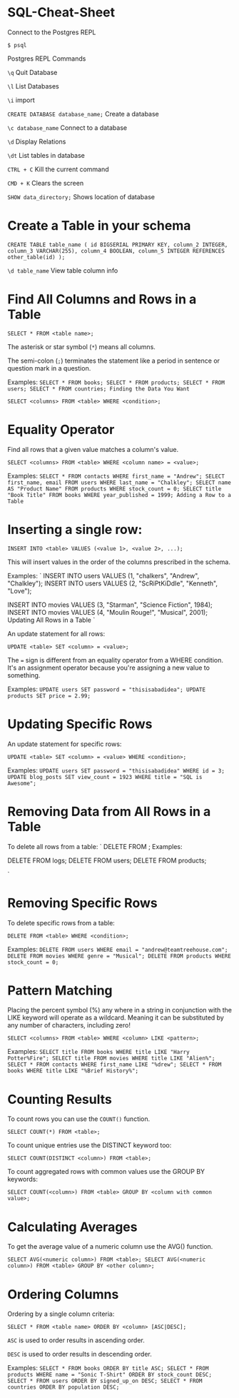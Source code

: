 # SQL-Cheat-Sheet

Connect to the Postgres REPL
```````
$ psql
```````

Postgres REPL Commands


`\q`   Quit Database

`\l`  List Databases

`\i`  import


`CREATE DATABASE database_name;` Create a database

`\c database_name` Connect to a database

`\d` Display Relations

`\dt` List tables in database

`CTRL + C` Kill the current command

`CMD + K` Clears the screen

`SHOW data_directory;` Shows location of database

# Create a Table in your schema

``CREATE TABLE table_name (
  id BIGSERIAL PRIMARY KEY,
  column_2 INTEGER,
  column_3 VARCHAR(255),
  column_4 BOOLEAN,
  column_5 INTEGER REFERENCES other_table(id)
);
``

`\d table_name` View table column info

# Find All Columns and Rows in a Table

`SELECT * FROM <table name>;`

The asterisk or star symbol (`*`) means all columns.

The semi-colon (`;`) terminates the statement like a period in sentence or question mark in a question.

Examples:
`
SELECT * FROM books;
SELECT * FROM products;
SELECT * FROM users;
SELECT * FROM countries;
Finding the Data You Want
`

`SELECT <columns> FROM <table> WHERE <condition>;`

# Equality Operator

Find all rows that a given value matches a column's value.

`SELECT <columns> FROM <table> WHERE <column name> = <value>;`

Examples:
`
SELECT * FROM contacts WHERE first_name = "Andrew";
SELECT first_name, email FROM users WHERE last_name = "Chalkley";
SELECT name AS "Product Name" FROM products WHERE stock_count = 0;
SELECT title "Book Title" FROM books WHERE year_published = 1999;
Adding a Row to a Table
`
# Inserting a single row:

`INSERT INTO <table> VALUES (<value 1>, <value 2>, ...);`

This will insert values in the order of the columns prescribed in the schema.

Examples:
`
INSERT INTO users VALUES  (1, "chalkers", "Andrew", "Chalkley");
INSERT INTO users VALUES  (2, "ScRiPtKiDdIe", "Kenneth", "Love");

INSERT INTO movies VALUES (3, "Starman", "Science Fiction", 1984);
INSERT INTO movies VALUES (4, "Moulin Rouge!", "Musical", 2001);
Updating All Rows in a Table
`

An update statement for all rows:

`UPDATE <table> SET <column> = <value>;`

The `=` sign is different from an equality operator from a WHERE condition. It's an assignment operator because you're assigning a new value to something.

Examples:
`
UPDATE users SET password = "thisisabadidea";
UPDATE products SET price = 2.99;
`

# Updating Specific Rows

An update statement for specific rows:

`UPDATE <table> SET <column> = <value> WHERE <condition>;`

Examples:
`
UPDATE users SET password = "thisisabadidea" WHERE id = 3;
UPDATE blog_posts SET view_count = 1923 WHERE title = "SQL is Awesome";
`
# Removing Data from All Rows in a Table

To delete all rows from a table:
`
DELETE FROM <table>;
Examples:

DELETE FROM logs;
DELETE FROM users;
DELETE FROM products;

`
# Removing Specific Rows

To delete specific rows from a table:

`DELETE FROM <table> WHERE <condition>;`

Examples:
`
DELETE FROM users WHERE email = "andrew@teamtreehouse.com";
DELETE FROM movies WHERE genre = "Musical";
DELETE FROM products WHERE stock_count = 0;
`
# Pattern Matching

Placing the percent symbol (%) any where in a string in conjunction with the LIKE keyword will operate as a wildcard. Meaning it can be substituted by any number of characters, including zero!

`SELECT <columns> FROM <table> WHERE <column> LIKE <pattern>;`

Examples:
`
SELECT title FROM books WHERE title LIKE "Harry Potter%Fire";
SELECT title FROM movies WHERE title LIKE "Alien%";
SELECT * FROM contacts WHERE first_name LIKE "%drew";
SELECT * FROM books WHERE title LIKE "%Brief History%";
`
# Counting Results

To count rows you can use the `COUNT()` function.

`SELECT COUNT(*) FROM <table>;`

To count unique entries use the DISTINCT keyword too:

`SELECT COUNT(DISTINCT <column>) FROM <table>;`

To count aggregated rows with common values use the GROUP BY keywords:

`SELECT COUNT(<column>) FROM <table> GROUP BY <column with common value>;`

# Calculating Averages

To get the average value of a numeric column use the AVG() function.

`SELECT AVG(<numeric column>) FROM <table>;
SELECT AVG(<numeric column>) FROM <table> GROUP BY <other column>;`

# Ordering Columns

Ordering by a single column criteria:

`SELECT * FROM <table name> ORDER BY <column> [ASC|DESC];`

`ASC` is used to order results in ascending order.

`DESC` is used to order results in descending order.

Examples:
`
SELECT * FROM books ORDER BY title ASC;
SELECT * FROM products WHERE name = "Sonic T-Shirt" ORDER BY stock_count DESC;
SELECT * FROM users ORDER BY signed_up_on DESC;
SELECT * FROM countries ORDER BY population DESC;
`
